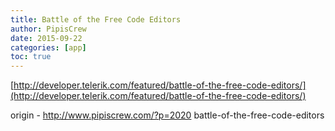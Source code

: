 ```yaml
---
title: Battle of the Free Code Editors
author: PipisCrew
date: 2015-09-22
categories: [app]
toc: true
---
```


[http://developer.telerik.com/featured/battle-of-the-free-code-editors/](http://developer.telerik.com/featured/battle-of-the-free-code-editors/)

origin - http://www.pipiscrew.com/?p=2020 battle-of-the-free-code-editors